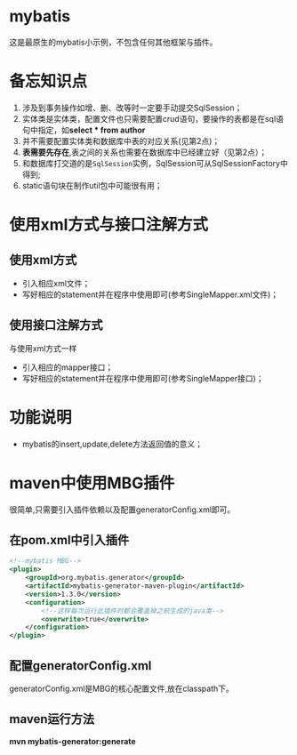 # mybatis
这是最原生的mybatis小示例，不包含任何其他框架与插件。

# 备忘知识点
1. 涉及到事务操作如增、删、改等时一定要手动提交SqlSession；
2. 实体类是实体类，配置文件也只需要配置crud语句，要操作的表都是在sql语句中指定，如**select * from author**
3. 并不需要配置实体类和数据库中表的对应关系(见第2点)；
4. **表需要先存在**,表之间的关系也需要在数据库中已经建立好（见第2点）；
5. 和数据库打交道的是`SqlSession`实例，SqlSession可从SqlSessionFactory中得到;
6. static语句块在制作util包中可能很有用；


# 使用xml方式与接口注解方式
## 使用xml方式
* 引入相应xml文件；
* 写好相应的statement并在程序中使用即可(参考SingleMapper.xml文件)；

## 使用接口注解方式
与使用xml方式一样
* 引入相应的mapper接口；
* 写好相应的statement并在程序中使用即可(参考SingleMapper接口)；

# 功能说明
* mybatis的insert,update,delete方法返回值的意义；

# maven中使用MBG插件
很简单,只需要引入插件依赖以及配置generatorConfig.xml即可。

## 在pom.xml中引入插件
```xml
<!--mybatis MBG-->
<plugin>
	<groupId>org.mybatis.generator</groupId>
	<artifactId>mybatis-generator-maven-plugin</artifactId>
	<version>1.3.0</version>
	<configuration>
		<!--这样每次运行此插件时都会覆盖掉之前生成的java类-->
		<overwrite>true</overwrite>
	</configuration>
</plugin>
```

## 配置generatorConfig.xml
generatorConfig.xml是MBG的核心配置文件,放在classpath下。

## maven运行方法

**mvn mybatis-generator:generate**